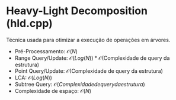 # Heavy-Light Decomposition (hld.cpp)

Técnica usada para otimizar a execução de operações em árvores.

- Pré-Processamento: $\mathcal{O}(N)$
- Range Query/Update: $\mathcal{O}(Log(N)) * \mathcal{O}(\text{Complexidade de query da estrutura})$
- Point Query/Update: $\mathcal{O}(\text{Complexidade de query da estrutura})$
- LCA: $\mathcal{O}(Log(N))$
- Subtree Query: $\mathcal{O}(Complexidade de query da estrutura)$
- Complexidade de espaço: $\mathcal{O}(N)$
